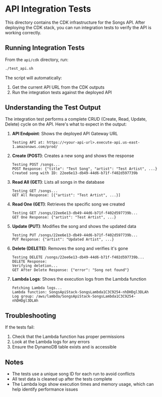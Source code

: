 # API Integration Tests

This directory contains the CDK infrastructure for the Songs API. After deploying the CDK stack, you can run integration tests to verify the API is working correctly.

## Running Integration Tests

From the `api/cdk` directory, run:
```bash
./test_api.sh
```

The script will automatically:
1. Get the current API URL from the CDK outputs
2. Run the integration tests against the deployed API

## Understanding the Test Output

The integration test performs a complete CRUD (Create, Read, Update, Delete) cycle on the API. Here's what to expect in the output:

1. **API Endpoint**: Shows the deployed API Gateway URL
   ```
   Testing API at: https://<your-api-url>.execute-api.us-east-1.amazonaws.com/prod/
   ```

2. **Create (POST)**: Creates a new song and shows the response
   ```
   Testing POST /songs...
   POST Response: {"title": "Test Song", "artist": "Test Artist", ...}
   Created song with ID: 22ee6e13-db49-44d6-b71f-f402d597739b
   ```

3. **Read All (GET)**: Lists all songs in the database
   ```
   Testing GET /songs...
   GET All Response: [{"artist": "Test Artist", ...}]
   ```

4. **Read One (GET)**: Retrieves the specific song we created
   ```
   Testing GET /songs/22ee6e13-db49-44d6-b71f-f402d597739b...
   GET One Response: {"artist": "Test Artist", ...}
   ```

5. **Update (PUT)**: Modifies the song and shows the updated data
   ```
   Testing PUT /songs/22ee6e13-db49-44d6-b71f-f402d597739b...
   PUT Response: {"artist": "Updated Artist", ...}
   ```

6. **Delete (DELETE)**: Removes the song and verifies it's gone
   ```
   Testing DELETE /songs/22ee6e13-db49-44d6-b71f-f402d597739b...
   DELETE Response: 
   Verifying deletion...
   GET After Delete Response: {"error": "Song not found"}
   ```

7. **Lambda Logs**: Shows the execution logs from the Lambda function
   ```
   Fetching Lambda logs...
   Lambda function: SongsApiStack-SongsLambda1C3C9254-nhDHDgl3DLAh
   Log group: /aws/lambda/SongsApiStack-SongsLambda1C3C9254-nhDHDgl3DLAh
   ```

## Troubleshooting

If the tests fail:
1. Check that the Lambda function has proper permissions
2. Look at the Lambda logs for any errors
3. Ensure the DynamoDB table exists and is accessible

## Notes

- The tests use a unique song ID for each run to avoid conflicts
- All test data is cleaned up after the tests complete
- The Lambda logs show execution times and memory usage, which can help identify performance issues 